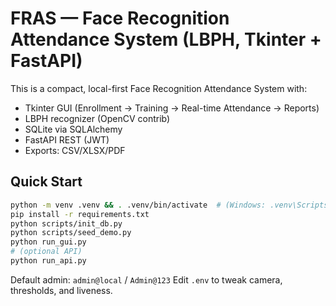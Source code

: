# FRAS — Face Recognition Attendance System (LBPH, Tkinter + FastAPI)

This is a compact, local-first Face Recognition Attendance System with:
- Tkinter GUI (Enrollment → Training → Real-time Attendance → Reports)
- LBPH recognizer (OpenCV contrib)
- SQLite via SQLAlchemy
- FastAPI REST (JWT)
- Exports: CSV/XLSX/PDF

## Quick Start
```bash
python -m venv .venv && . .venv/bin/activate  # (Windows: .venv\Scripts\activate)
pip install -r requirements.txt
python scripts/init_db.py
python scripts/seed_demo.py
python run_gui.py
# (optional API)
python run_api.py
```
Default admin: `admin@local` / `Admin@123`
Edit `.env` to tweak camera, thresholds, and liveness.
